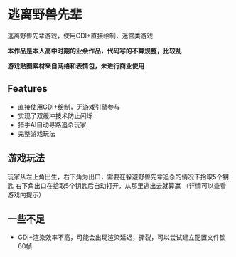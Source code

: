 # 逃离野兽先辈

逃离野兽先辈游戏，使用GDI+直接绘制，迷宫类游戏

**本作品是本人高中时期的业余作品，代码写的不算规整，比较乱**

**游戏贴图素材来自网络和表情包，未进行商业使用**

## Features

- 直接使用GDI+绘制，无游戏引擎参与
- 实现了双缓冲技术防止闪烁
- 猎手AI自动寻路追杀玩家
- 完整游戏玩法

## 游戏玩法

玩家从左上角出生，右下角为出口，需要在躲避野兽先辈追杀的情况下拾取5个钥匙
右下角出口在拾取5个钥匙后自动打开，从那里逃出去就算赢
（详情可以查看游戏内提示）

## 一些不足

- GDI+渲染效率不高，可能会出现渲染延迟，撕裂，可以尝试建立配置文件锁60帧
